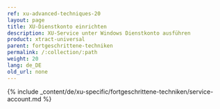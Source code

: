 ```yaml
---
ref: xu-advanced-techniques-20
layout: page
title: XU-Dienstkonto einrichten
description: XU-Service unter Windows Dienstkonto ausführen
product: xtract-universal
parent: fortgeschrittene-techniken
permalink: /:collection/:path
weight: 20
lang: de_DE
old_url: none
---
```

{% include _content/de/xu-specific/fortgeschrittene-techniken/service-account.md %}